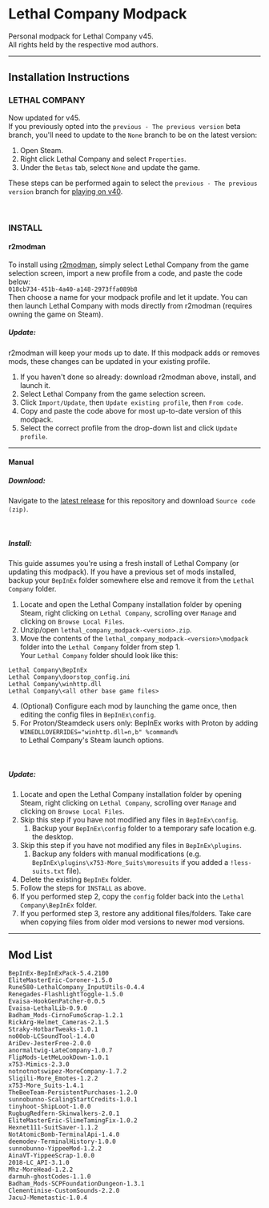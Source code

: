 # Lethal Company Modpack
Personal modpack for Lethal Company v45.\
All rights held by the respective mod authors.

---
## Installation Instructions
### LETHAL COMPANY
Now updated for v45.\
If you previously opted into the `previous - The previous version` beta branch, you'll need to update to the `None` branch to be on the latest version:
1. Open Steam.
2. Right click Lethal Company and select `Properties`.
3. Under the `Betas` tab, select `None` and update the game.

These steps can be performed again to select the `previous - The previous version` branch for [playing on v40](https://github.com/konovic/lethal_company_modpack/releases/tag/v1.1.0).

<br>

### INSTALL

#### r2modman
To install using [r2modman](https://thunderstore.io/c/lethal-company/p/ebkr/r2modman/), simply select Lethal Company from the game selection screen, import a new profile from a code, and paste the code below:\
`018cb734-451b-4a40-a148-2973ffa089b8`\
Then choose a name for your modpack profile and let it update. You can then launch Lethal Company with mods directly from r2modman (requires owning the game on Steam).
##### Update:
r2modman will keep your mods up to date. If this modpack adds or removes mods, these changes can be updated in your existing profile.
1. If you haven't done so already: download r2modman above, install, and launch it.
2. Select Lethal Company from the game selection screen.
3. Click `Import/Update`, then `Update existing profile`, then `From code`.
4. Copy and paste the code above for most up-to-date version of this modpack.
5. Select the correct profile from the drop-down list and click `Update profile`.

---
#### Manual
##### Download:
Navigate to the [latest release](https://github.com/konovic/lethal_company_modpack/releases/latest) for this repository and download `Source code (zip)`.

<br>

##### Install:
This guide assumes you're using a fresh install of Lethal Company (or updating this modpack). If you have a previous set of mods installed, backup your `BepInEx` folder somewhere else and remove it from the `Lethal Company` folder.
1. Locate and open the Lethal Company installation folder by opening Steam, right clicking on `Lethal Company`, scrolling over `Manage` and clicking on `Browse Local Files`.
2. Unzip/open `lethal_company_modpack-<version>.zip`.
3. Move the contents of the `lethal_company_modpack-<version>\modpack` folder into the `Lethal Company` folder from step 1.\
Your `Lethal Company` folder should look like this:
```
Lethal Company\BepInEx
Lethal Company\doorstop_config.ini
Lethal Company\winhttp.dll
Lethal Company\<all other base game files>
```
4. (Optional) Configure each mod by launching the game once, then editing the config files in `BepInEx\config`.
5. For Proton/Steamdeck users only: BepInEx works with Proton by adding\
`WINEDLLOVERRIDES="winhttp.dll=n,b" %command%`\
to Lethal Company's Steam launch options.

<br>

##### Update:
1. Locate and open the Lethal Company installation folder by opening Steam, right clicking on `Lethal Company`, scrolling over `Manage` and clicking on `Browse Local Files`.
2. Skip this step if you have not modified any files in `BepInEx\config`.
    1. Backup your `BepInEx\config` folder to a temporary safe location e.g. the desktop.
3. Skip this step if you have not modified any files in `BepInEx\plugins`.
    1. Backup any folders with manual modifications (e.g. `BepInEx\plugins\x753-More_Suits\moresuits` if you added a `!less-suits.txt` file).
4. Delete the existing `BepInEx` folder.
5. Follow the steps for `INSTALL` as above.
6. If you performed step 2, copy the `config` folder back into the `Lethal Company\BepInEx` folder.
7. If you performed step 3, restore any additional files/folders. Take care when copying files from older mod versions to newer mod versions.

---
## Mod List
```
BepInEx-BepInExPack-5.4.2100
EliteMasterEric-Coroner-1.5.0
Rune580-LethalCompany_InputUtils-0.4.4
Renegades-FlashlightToggle-1.5.0
Evaisa-HookGenPatcher-0.0.5
Evaisa-LethalLib-0.9.0
Badham_Mods-CirnoFumoScrap-1.2.1
RickArg-Helmet_Cameras-2.1.5
Straky-HotbarTweaks-1.0.1
no00ob-LCSoundTool-1.4.0
AriDev-JesterFree-2.0.0
anormaltwig-LateCompany-1.0.7
FlipMods-LetMeLookDown-1.0.1
x753-Mimics-2.3.0
notnotnotswipez-MoreCompany-1.7.2
Sligili-More_Emotes-1.2.2
x753-More_Suits-1.4.1
TheBeeTeam-PersistentPurchases-1.2.0
sunnobunno-ScalingStartCredits-1.0.1
tinyhoot-ShipLoot-1.0.0
RugbugRedfern-Skinwalkers-2.0.1
EliteMasterEric-SlimeTamingFix-1.0.2
Hexnet111-SuitSaver-1.1.2
NotAtomicBomb-TerminalApi-1.4.0
deemodev-TerminalHistory-1.0.0
sunnobunno-YippeeMod-1.2.2
AinaVT-YippeeScrap-1.0.0
2018-LC_API-3.1.0
Mhz-MoreHead-1.2.2
darmuh-ghostCodes-1.1.0
Badham_Mods-SCPFoundationDungeon-1.3.1
Clementinise-CustomSounds-2.2.0
JacuJ-Memetastic-1.0.4
```
